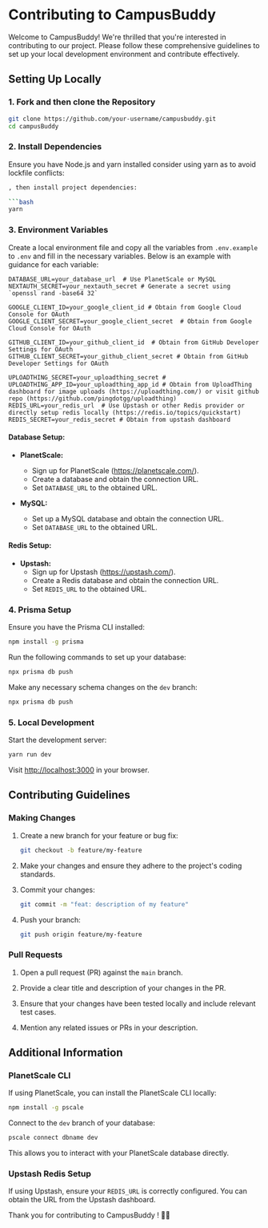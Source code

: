 # Contributing to CampusBuddy

Welcome to CampusBuddy! We're thrilled that you're interested in contributing to our project. Please follow these comprehensive guidelines to set up your local development environment and contribute effectively.

## Setting Up Locally

### 1. Fork and then clone the Repository

```bash
git clone https://github.com/your-username/campusbuddy.git
cd campusBuddy
```

### 2. Install Dependencies

Ensure you have Node.js and yarn installed consider using yarn as to avoid lockfile conflicts:

````bash
, then install project dependencies:

```bash
yarn
````

### 3. Environment Variables

Create a local environment file and copy all the variables from `.env.example` to `.env` and fill in the necessary variables. Below is an example with guidance for each variable:

```env
DATABASE_URL=your_database_url  # Use PlanetScale or MySQL
NEXTAUTH_SECRET=your_nextauth_secret # Generate a secret using `openssl rand -base64 32`

GOOGLE_CLIENT_ID=your_google_client_id # Obtain from Google Cloud Console for OAuth
GOOGLE_CLIENT_SECRET=your_google_client_secret  # Obtain from Google Cloud Console for OAuth

GITHUB_CLIENT_ID=your_github_client_id  # Obtain from GitHub Developer Settings for OAuth
GITHUB_CLIENT_SECRET=your_github_client_secret # Obtain from GitHub Developer Settings for OAuth

UPLOADTHING_SECRET=your_uploadthing_secret #
UPLOADTHING_APP_ID=your_uploadthing_app_id # Obtain from UploadThing dashboard for image uploads (https://uploadthing.com/) or visit github repo (https://github.com/pingdotgg/uploadthing)
REDIS_URL=your_redis_url  # Use Upstash or other Redis provider or directly setup redis locally (https://redis.io/topics/quickstart)
REDIS_SECRET=your_redis_secret # Obtain from upstash dashboard
```

#### Database Setup:

- **PlanetScale:**

  - Sign up for PlanetScale (https://planetscale.com/).
  - Create a database and obtain the connection URL.
  - Set `DATABASE_URL` to the obtained URL.

- **MySQL:**
  - Set up a MySQL database and obtain the connection URL.
  - Set `DATABASE_URL` to the obtained URL.

#### Redis Setup:

- **Upstash:**
  - Sign up for Upstash (https://upstash.com/).
  - Create a Redis database and obtain the connection URL.
  - Set `REDIS_URL` to the obtained URL.

### 4. Prisma Setup

Ensure you have the Prisma CLI installed:

```bash
npm install -g prisma
```

Run the following commands to set up your database:

```bash
npx prisma db push
```

Make any necessary schema changes on the `dev` branch:

```bash
npx prisma db push
```

### 5. Local Development

Start the development server:

```bash
yarn run dev
```

Visit [http://localhost:3000](http://localhost:3000) in your browser.

## Contributing Guidelines

### Making Changes

1. Create a new branch for your feature or bug fix:

   ```bash
   git checkout -b feature/my-feature
   ```

2. Make your changes and ensure they adhere to the project's coding standards.

3. Commit your changes:

   ```bash
   git commit -m "feat: description of my feature"
   ```

4. Push your branch:

   ```bash
   git push origin feature/my-feature
   ```

### Pull Requests

1. Open a pull request (PR) against the `main` branch.

2. Provide a clear title and description of your changes in the PR.

3. Ensure that your changes have been tested locally and include relevant test cases.

4. Mention any related issues or PRs in your description.

## Additional Information

### PlanetScale CLI

If using PlanetScale, you can install the PlanetScale CLI locally:

```bash
npm install -g pscale
```

Connect to the `dev` branch of your database:

```bash
pscale connect dbname dev
```

This allows you to interact with your PlanetScale database directly.

### Upstash Redis Setup

If using Upstash, ensure your `REDIS_URL` is correctly configured. You can obtain the URL from the Upstash dashboard.

Thank you for contributing to CampusBuddy ! 🚀🔗
